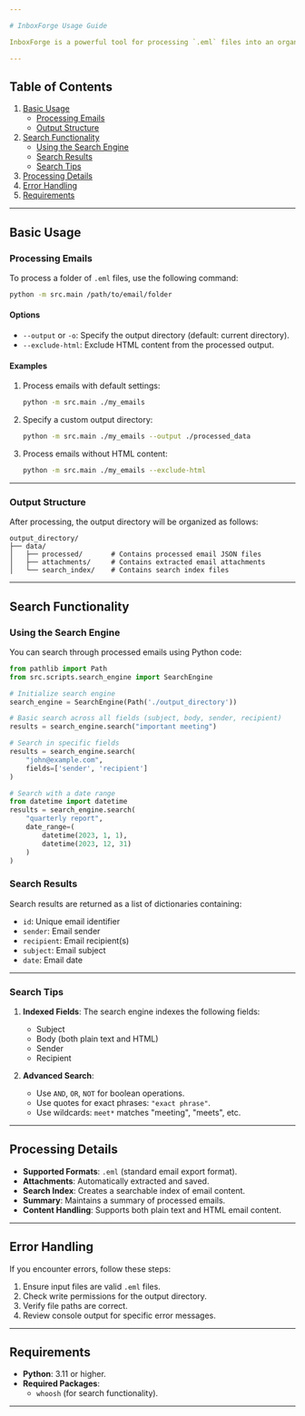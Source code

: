 ```yaml
---

# InboxForge Usage Guide

InboxForge is a powerful tool for processing `.eml` files into an organized JSON format with advanced search capabilities. This guide will walk you through its usage and features.

---
```


## Table of Contents
1. [Basic Usage](#basic-usage)
   - [Processing Emails](#processing-emails)
   - [Output Structure](#output-structure)
2. [Search Functionality](#search-functionality)
   - [Using the Search Engine](#using-the-search-engine)
   - [Search Results](#search-results)
   - [Search Tips](#search-tips)
3. [Processing Details](#processing-details)
4. [Error Handling](#error-handling)
5. [Requirements](#requirements)

---

## Basic Usage

### Processing Emails

To process a folder of `.eml` files, use the following command:

```bash
python -m src.main /path/to/email/folder
```

#### Options
- `--output` or `-o`: Specify the output directory (default: current directory).
- `--exclude-html`: Exclude HTML content from the processed output.

#### Examples

1. Process emails with default settings:
   ```bash
   python -m src.main ./my_emails
   ```

2. Specify a custom output directory:
   ```bash
   python -m src.main ./my_emails --output ./processed_data
   ```

3. Process emails without HTML content:
   ```bash
   python -m src.main ./my_emails --exclude-html
   ```

---

### Output Structure

After processing, the output directory will be organized as follows:

```
output_directory/
├── data/
│   ├── processed/       # Contains processed email JSON files
│   ├── attachments/     # Contains extracted email attachments
│   └── search_index/    # Contains search index files
```

---

## Search Functionality

### Using the Search Engine

You can search through processed emails using Python code:

```python
from pathlib import Path
from src.scripts.search_engine import SearchEngine

# Initialize search engine
search_engine = SearchEngine(Path('./output_directory'))

# Basic search across all fields (subject, body, sender, recipient)
results = search_engine.search("important meeting")

# Search in specific fields
results = search_engine.search(
    "john@example.com",
    fields=['sender', 'recipient']
)

# Search with a date range
from datetime import datetime
results = search_engine.search(
    "quarterly report",
    date_range=(
        datetime(2023, 1, 1),
        datetime(2023, 12, 31)
    )
)
```

### Search Results

Search results are returned as a list of dictionaries containing:
- `id`: Unique email identifier
- `sender`: Email sender
- `recipient`: Email recipient(s)
- `subject`: Email subject
- `date`: Email date

---

### Search Tips

1. **Indexed Fields**: The search engine indexes the following fields:
   - Subject
   - Body (both plain text and HTML)
   - Sender
   - Recipient

2. **Advanced Search**:
   - Use `AND`, `OR`, `NOT` for boolean operations.
   - Use quotes for exact phrases: `"exact phrase"`.
   - Use wildcards: `meet*` matches "meeting", "meets", etc.

---

## Processing Details

- **Supported Formats**: `.eml` (standard email export format).
- **Attachments**: Automatically extracted and saved.
- **Search Index**: Creates a searchable index of email content.
- **Summary**: Maintains a summary of processed emails.
- **Content Handling**: Supports both plain text and HTML email content.

---

## Error Handling

If you encounter errors, follow these steps:

1. Ensure input files are valid `.eml` files.
2. Check write permissions for the output directory.
3. Verify file paths are correct.
4. Review console output for specific error messages.

---

## Requirements

- **Python**: 3.11 or higher.
- **Required Packages**:
  - `whoosh` (for search functionality).

---
